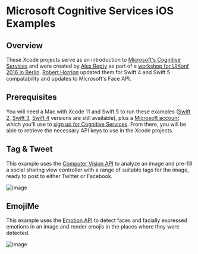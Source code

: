 # Microsoft Cognitive Services iOS Examples

## Overview

These Xcode projects serve as an introduction to [Microsoft's Cognitive Services](https://www.microsoft.com/cognitive-services/) and were created by [Alex Repty](https://twitter.com/arepty) as part of a [workshop for UIKonf 2016 in Berlin](http://www.uikonf.com/workshops/). [Robert Horrion](https://twitter.com/RobertHorrion) updated them for Swift 4 and Swift 5 compatability and updates to Microsoft's Face API.

## Prerequisites

You will need a Mac with Xcode 11 and Swift 5 to run these examples ([Swift 2](https://github.com/horrion/Cognitive-Services-Workshop/releases/tag/swift2), [Swift 3](https://github.com/horrion/Cognitive-Services-Workshop/releases/tag/swift3), [Swift 4](https://github.com/horrion/Cognitive-Services-Workshop/releases/tag/swift4) versions are still available), plus a [Microsoft account](https://signup.live.com/) which you'll use to [sign up for Cognitive Services](https://www.microsoft.com/cognitive-services/en-us/sign-up). From there, you will be able to retrieve the necessary API keys to use in the Xcode projects.

## Tag & Tweet

This example uses the [Computer Vision API](https://www.microsoft.com/cognitive-services/en-us/computer-vision-api) to analyze an image and pre-fill a social sharing view controller with a range of suitable tags for the image, ready to post to either Twitter or Facebook.

![image](tagtweet.gif)

## EmojiMe

This example uses the [Emotion API](https://www.microsoft.com/cognitive-services/en-us/emotion-api) to detect faces and facially expressed emotions in an image and render emojis in the places where they were detected.

![image](emojime.gif)

